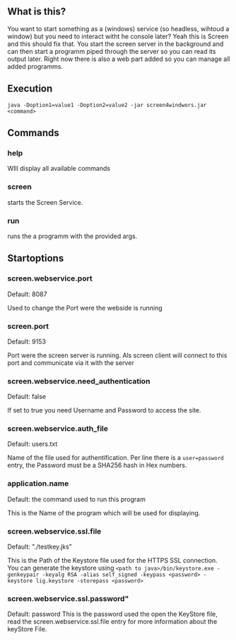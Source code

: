 ## What is this?

You want to start something as a (windows) service (so headless, wihtoud a window) but you need to interact witht he console later? Yeah this is Screen and this should fix that. You start the screen server in the background and can then start a programm piped through the server so you can read its output later. Right now there is also a web part added so you can manage all added programms.

## Execution

`java -Doption1=value1 -Doption2=value2 -jar screen4windwors.jar <command>`


## Commands

### help

WIll display all available commands

### screen 

starts the Screen Service. 

### run <programm> <args>

runs the a programm with the provided args.

## Startoptions
### screen.webservice.port
Default: 8087

Used to change the Port were the webside is running

### screen.port
Default: 9153

Port were the screen server is running. Als screen client will connect to this port and communicate via it with the server

### screen.webservice.need_authentication
Default: false

If set to true you need Username and Password to access the site. 

### screen.webservice.auth_file
Default: users.txt

Name of the file used for authentification. Per line there is a `user=password` entry, the Password must be a SHA256 hash in Hex numbers.

### application.name
Default: the command used to run this program

This is the Name of the program which will be used for displaying.

### screen.webservice.ssl.file
Default: "./testkey.jks"

This is the Path of the Keystore file used for the HTTPS SSL connection. You can generate the keystore using `<path to java>/bin/keystore.exe -genkeypair -keyalg RSA -alias self_signed -keypass <password> -keystore lig.keystore -storepass <password>`

### screen.webservice.ssl.password"
Default: password
This is the password used the open the KeyStore file, read the screen.webservice.ssl.file entry for more information about the keyStore File.
